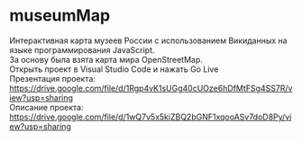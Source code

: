 # museumMap
Интерактивная карта музеев России с использованием Викиданных на языке программирования JavaScript.  
За основу была взята карта мира OpenStreetMap.  
Открыть проект в Visual Studio Code и нажать Go Live  
Презентация проекта: https://drive.google.com/file/d/1Rgp4vK1sUGg40cUOze6hDfMtFSg4SS7R/view?usp=sharing  
Описание проекта: https://drive.google.com/file/d/1wQ7v5x5kiZBQ2bGNF1xqooASv7doD8Py/view?usp=sharing  
